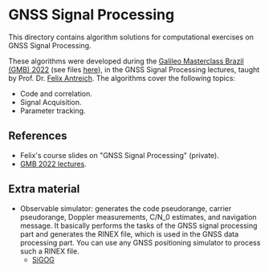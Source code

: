 # GNSS Signal Processing

This directory contains algorithm solutions for computational exercises on GNSS Signal Processing.

These algorithms were developed during the [Galileo Masterclass Brazil (GMB) 2022][2] (see files [here][1]), in the GNSS Signal Processing lectures, taught by Prof. Dr. [Felix Antreich]. The algorithms cover the following topics:
- Code and correlation.
- Signal Acquisition.
- Parameter tracking.

## References

- Felix's course slides on "GNSS Signal Processing" (private).
- [GMB 2022 lectures][2].

## Extra material

- Observable simulator: generates the code pseudorange, carrier pseudorange, Doppler measurements, C/N_0 estimates, and navigation message. It basically performs the tasks of the GNSS signal processing part and generates the RINEX file, which is used in the GNSS data processing part. You can use any GNSS positioning simulator to process such a RINEX file.
  - [SiGOG]

[Felix Antreich]: https://ieeexplore.ieee.org/author/37394570200
[1]: https://server.gage.upc.edu/TEACHING_MATERIAL/GMB2022/SOFTWARE/
[2]: https://gage.upc.edu/en/learning-materials/library/gnss-webinars/gic-masterclass-brazil-2022
[SiGOG]: https://geodesy.noaa.gov/gps-toolbox/Mohino.htm

